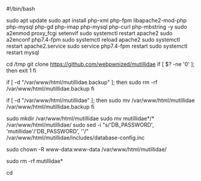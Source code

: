 #!/bin/bash
 
sudo apt update
sudo apt install php-xml php-fpm libapache2-mod-php php-mysql php-gd php-imap php-mysql php-curl php-mbstring -y
sudo a2enmod proxy_fcgi setenvif
sudo systemctl restart apache2
sudo a2enconf php7.4-fpm
sudo systemctl reload apache2
sudo systemctl restart apache2.service
sudo service php7.4-fpm restart
sudo systemctl restart mysql
  
cd /tmp
git clone https://github.com/webpwnized/mutillidae
if [ $? -ne '0' ]; then
    exit 1
fi
  
if [ -d "/var/www/html/mutillidae.backup" ]; then
    sudo rm -rf /var/www/html/mutillidae.backup
fi
  
if [ -d "/var/www/html/mutillidae" ]; then
    sudo mv /var/www/html/mutillidae /var/www/html/mutillidae.backup
fi
  
sudo mkdir /var/www/html/mutillidae
sudo mv mutillidae*/* /var/www/html/mutillidae/
sudo sed -i "s/'DB_PASSWORD', 'mutillidae'/'DB_PASSWORD', ''/" /var/www/html/mutillidae/includes/database-config.inc
   
sudo chown -R www-data:www-data /var/www/html/mutillidae/
   
sudo rm -rf mutillidae*
   
cd
